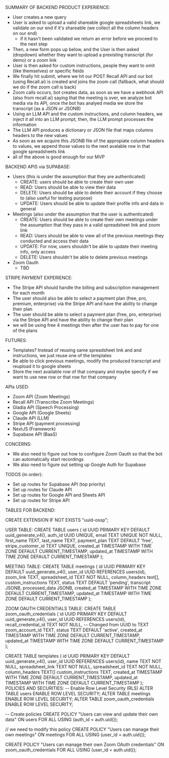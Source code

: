 SUMMARY OF BACKEND PRODUCT EXPERIENCE:
- User creates a new query
- User is asked to upload a valid shareable google spreadsheets link, we validate on our end if it's shareable (we collect all the column headers on our end)
  - if it hasn't been validated we return an error before we proceed to the next step
- Then, a new form pops up below, and the User is then asked (dropdown) whether they want to upload a prexisting transcript (for demo) or a zoom link
- User is then asked for custom instructions, people they want to omit (like themselves) or specific fields
- We finally hit submit, where we hit our POST Recall API and our bot (using Recall.ai) is created and joins the zoom call (fallback, what should we do if the zoom call is back)
- Zoom calls occurs, bot creates data, as soon as we have a webhook API (also from recall.ai) saying that the meeting is over, we analyze bot media via its API, once the bot has analyed media we store the transcript (as a JSON or JSONB)
- Using an LLM API and the custom instructions, and column headers, we inject it all into an LLM prompt, then, the LLM prompt processes the information
- The LLM API produces a dictionary or JSON file that maps columns headers to the new values
- As soon as we acquire this JSONB file of the appropiate column headers to values, we append those values to the next avalable row in that google spreadsheets link
- all of the above is good enough for our MVP

BACKEND APIS via SUPABASE:
- Users (this is under the assumption that they are authenticated)
  - CREATE: users should be able to create their own user
  - READ: Users should be able to view their data
  - DELETE: Users should be able to delete their account if they choose to (also useful for testing purpose)
  - UPDATE: Users should be able to update their profile info and data in general
- Meetings (also under the assumption that the user is authenticated)
  - CREATE: Users should be able to create their own meetings under the assumption that they pass in a valid spreadsheet link and zoom link
  - READ: Users should be able to view all of the previous meetings they conducted and access their data
  - UPDATE: For now, users shouldn't be able to update their meeting info, only access
  - DELETE: Users shouldn't be able to delete previous meetings
- Zoom Oauth
  - TBD



STRIPE PAYMENT EXPERIENCE:
- The Stripe API should handle the billing and subscription management for each month
- The user should also be able to select a payment plan (free, pro, premium, enterprise) via the Stripe API and have the ability to change their plan
- The user should be able to select a payment plan (free, pro, enterprise) via the Stripe API and have the ability to change their plan
- we will be using free 4 meetings then after the user has to pay for one of the plans

FUTURES:
- Templates? Instead of reusing same spreadsheet link and and instructions, we just reuse one of the templates
-  Be able to click previous meetings, modify the produced transcript and reupload it to google sheets
- Store the next available row of that company and maybe specify if we want to use new row or that row for that company


APIs USED:
- Zoom API (Zoom Meetings)
- Recall API (Transcribe Zoom Meetings)
- Gladia API (Speech Processing)
- Google API (Google Sheets)
- Claude API (LLM)
- Stripe API (payment processing)
- NextJS (Framework)
- Supabase API (BaaS)



CONCERNS:
- We also need to figure out how to configure Zoom Oauth so that the bot can automatically start recordings
- We also need to figure out setting up Google Auth for Supabase


TODOS (in order):
- Set up routes for Supabase API (top priority)
- Set up routes for Claude API
- Set up routes for Google API and Sheets API
- Set up routes for Stripe API

TABLES FOR BACKEND:

CREATE EXTENSION IF NOT EXISTS "uuid-ossp";

USER TABLE:
CREATE TABLE users (
  id UUID PRIMARY KEY DEFAULT uuid_generate_v4(),
  auth_id UUID UNIQUE,
  email TEXT UNIQUE NOT NULL,
  first_name TEXT,
  last_name TEXT,
  payment_plan TEXT DEFAULT 'free',
  stripe_customer_id TEXT UNIQUE,
  created_at TIMESTAMP WITH TIME ZONE DEFAULT CURRENT_TIMESTAMP,
  updated_at TIMESTAMP WITH TIME ZONE DEFAULT CURRENT_TIMESTAMP
);

MEETING TABLE:
CREATE TABLE meetings (
  id UUID PRIMARY KEY DEFAULT uuid_generate_v4(),
  user_id UUID REFERENCES users(id),
  zoom_link TEXT,
  spreadsheet_id TEXT NOT NULL,
  column_headers text[],
  custom_instructions TEXT,
  status TEXT DEFAULT 'pending',
  transcript JSONB,
  processed_data JSONB,
  created_at TIMESTAMP WITH TIME ZONE DEFAULT CURRENT_TIMESTAMP,
  updated_at TIMESTAMP WITH TIME ZONE DEFAULT CURRENT_TIMESTAMP
);

ZOOM OAUTH CREDENTIALS TABLE:
    CREATE TABLE zoom_oauth_credentials (
    id UUID PRIMARY KEY DEFAULT uuid_generate_v4(),
    user_id UUID REFERENCES users(id),
    recall_credential_id TEXT NOT NULL, -- Changed from UUID to TEXT
    zoom_account_id TEXT,
    status TEXT DEFAULT 'active',
    created_at TIMESTAMP WITH TIME ZONE DEFAULT CURRENT_TIMESTAMP,
    updated_at TIMESTAMP WITH TIME ZONE DEFAULT CURRENT_TIMESTAMP
    );

CREATE TABLE templates (
    id UUID PRIMARY KEY DEFAULT uuid_generate_v4(),
    user_id UUID REFERENCES users(id),
    name TEXT NOT NULL,
    spreadsheet_link TEXT NOT NULL,
    spreadsheet_id TEXT NOT NULL,
    column_headers TEXT[]
    custom_instructions TEXT,
    created_at TIMESTAMP WITH TIME ZONE DEFAULT CURRENT_TIMESTAMP,
    updated_at TIMESTAMP WITH TIME ZONE DEFAULT CURRENT_TIMESTAMP
);
POLICIES AND SECURITIES:
-- Enable Row Level Security (RLS)
ALTER TABLE users ENABLE ROW LEVEL SECURITY;
ALTER TABLE meetings ENABLE ROW LEVEL SECURITY;
ALTER TABLE zoom_oauth_credentials ENABLE ROW LEVEL SECURITY;

-- Create policies
CREATE POLICY "Users can view and update their own data" ON users
  FOR ALL USING (auth_id = auth.uid());

// we need to modify this policy
CREATE POLICY "Users can manage their own meetings" ON meetings
  FOR ALL USING (user_id = auth.uid());

CREATE POLICY "Users can manage their own Zoom OAuth credentials" ON zoom_oauth_credentials
  FOR ALL USING (user_id = auth.uid());
